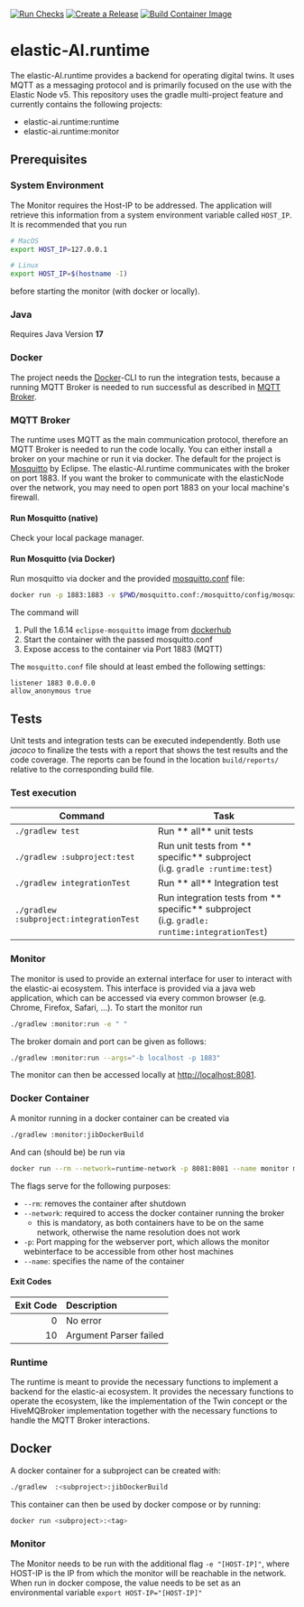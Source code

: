 [![Run Checks](https://github.com/DavidFederl/elastic-ai.runtime/actions/workflows/run_checks.yml/badge.svg)](https://github.com/DavidFederl/elastic-ai.runtime/actions/workflows/run_checks.yml)
[![Create a Release](https://github.com/DavidFederl/elastic-ai.runtime/actions/workflows/push_to_main.yml/badge.svg)](https://github.com/DavidFederl/elastic-ai.runtime/actions/workflows/push_to_main.yml)
[![Build Container Image](https://github.com/DavidFederl/elastic-ai.runtime/actions/workflows/build_container.yml/badge.svg)](https://github.com/DavidFederl/elastic-ai.runtime/actions/workflows/build_container.yml)

# elastic-AI.runtime

The elastic-AI.runtime provides a backend for operating digital twins.
It uses MQTT as a messaging protocol and is primarily focused on the use with the Elastic Node v5.
This repository uses the gradle multi-project feature and currently contains the following projects:

-   elastic-ai.runtime:runtime
-   elastic-ai.runtime:monitor

## Prerequisites

### System Environment

The Monitor requires the Host-IP to be addressed.
The application will retrieve this information from a system environment variable called `HOST_IP`.
It is recommended that you run

```bash
# MacOS
export HOST_IP=127.0.0.1

# Linux
export HOST_IP=$(hostname -I)
```

before starting the monitor (with docker or locally).

### Java

Requires Java Version **17**

### Docker

The project needs the [Docker](https://www.docker.com/)-CLI to run the integration tests, because a running MQTT Broker
is needed to run successful as described in [MQTT Broker](#mqtt-broker).

### MQTT Broker

The runtime uses MQTT as the main communication protocol, therefore an MQTT Broker is needed to run the code locally.
You can either install a broker on your machine or run it via docker.
The default for the project is [Mosquitto](https://mosquitto.org/) by Eclipse.
The elastic-AI.runtime communicates with the broker on port 1883.
If you want the broker to communicate with the elasticNode over the network, you may need to open port 1883 on your
local machine's firewall.

#### Run Mosquitto (native)

Check your local package manager.

#### Run Mosquitto (via Docker)

Run mosquitto via docker and the provided [mosquitto.conf](./mosquitto.conf) file:

```bash
docker run -p 1883:1883 -v $PWD/mosquitto.conf:/mosquitto/config/mosquitto.conf eclipse-mosquitto:1.6.14
```

The command will

1. Pull the 1.6.14 `eclipse-mosquitto` image from [dockerhub](https://hub.docker.com/)
2. Start the container with the passed mosquitto.conf
3. Expose access to the container via Port 1883 (MQTT)

The `mosquitto.conf` file should at least embed the following settings:

```text
listener 1883 0.0.0.0
allow_anonymous true
```

## Tests

Unit tests and integration tests can be executed independently. Both use _jacoco_ to finalize the tests with a report
that shows the test results and the code coverage.
The reports can be found in the location `build/reports/` relative to the corresponding build file.

### Test execution

| **Command**                             | **Task**                                                                                           |
| --------------------------------------- | -------------------------------------------------------------------------------------------------- |
| `./gradlew test`                        | Run ** all** unit tests                                                                            |
| `./gradlew :subproject:test`            | Run unit tests from ** specific** subproject <br/> (i.g. `gradle :runtime:test`)                   |
| `./gradlew integrationTest`             | Run ** all** Integration test                                                                      |
| `./gradlew :subproject:integrationTest` | Run integration tests from ** specific** subproject <br/> (i.g. `gradle: runtime:integrationTest`) |

### Monitor

The monitor is used to provide an external interface for user to interact with the elastic-ai ecosystem.
This interface is provided via a java web application, which can be accessed via every common browser (e.g. Chrome,
Firefox, Safari, ...).
To start the monitor run

```bash
./gradlew :monitor:run -e " "
```

The broker domain and port can be given as follows:

```bash
./gradlew :monitor:run --args="-b localhost -p 1883"
```

The monitor can then be accessed locally at [http://localhost:8081](localhost.com:8081).

### Docker Container

A monitor running in a docker container can be created via

```bash
./gradlew :monitor:jibDockerBuild
```

And can (should be) be run via

```bash
docker run --rm --network=runtime-network -p 8081:8081 --name monitor monitor:0.0.2
```

The flags serve for the following purposes:

-   `--rm`: removes the container after shutdown
-   `--network`: required to access the docker container running the broker
    -   this is mandatory, as both containers have to be on the same network, otherwise the name resolution does not work
-   `-p`: Port mapping for the webserver port, which allows the monitor webinterface to be accessible from other host
    machines
-   `--name`: specifies the name of the container

#### Exit Codes

| Exit Code | Description            |
| --------: | :--------------------- |
|         0 | No error               |
|        10 | Argument Parser failed |

### Runtime

The runtime is meant to provide the necessary functions to implement a backend for the elastic-ai ecosystem.
It provides the necessary functions to operate the ecosystem, like the implementation of the Twin concept or the
HiveMQBroker implementation together with the necessary functions to handle the MQTT Broker interactions.

## Docker

A docker container for a subproject can be created with:

```bash
./gradlew  :<subproject>:jibDockerBuild
```

This container can then be used by docker compose or by running:

```bash
docker run <subproject>:<tag>
```

### Monitor

The Monitor needs to be run with the additional flag `-e "[HOST-IP]"`, where HOST-IP is the IP from which the monitor will
be reachable in the network.
When run in docker compose, the value needs to be set as an environmental variable `export HOST-IP="[HOST-IP]"`

